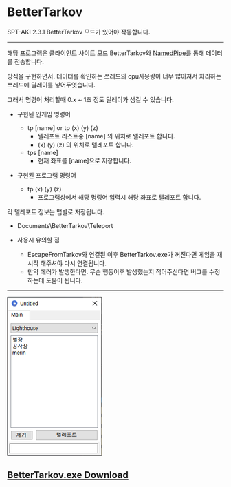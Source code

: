 [Mod]: https://github.com/Untitled0828/Untitled0828/raw/main/Program/ "파일 다운로드"
[NamedPipe]: https://ko.wikipedia.org/wiki/%EB%AA%85%EB%AA%85%EB%90%9C_%ED%8C%8C%EC%9D%B4%ED%94%84

# BetterTarkov

SPT-AKI 2.3.1
BetterTarkov 모드가 있어야 작동합니다.

---

해당 프로그램은 클라이언트 사이트 모드 BetterTarkov와 [NamedPipe][NamedPipe]를 통해 데이터를 전송합니다.

방식을 구현하면서. 데이터를 확인하는 쓰레드의 cpu사용량이 너무 많아져서 처리하는 쓰레드에 딜레이를 넣어두엇습니다.

그래서 명령어 처리할때 0.x ~ 1초 정도 딜레이가 생길 수 있습니다.

* 구현된 인게임 명령어
  * tp [name] or tp (x) (y) (z)
    * 텔레포트 리스트중 [name] 의 위치로 텔레포트 합니다.
    * (x) (y) (z) 의 위치로 텔레포트 합니다.
  * tps [name]
    * 현재 좌표를 [name]으로 저장합니다.

* 구현된 프로그램 명령어
  * tp (x) (y) (z)
    * 프로그램상에서 해당 명렁어 입력시 해당 좌표로 텔레포트 합니다.

각 텔레포트 정보는 맵별로 저장됩니다.

* Documents\BetterTarkov\Teleport

* 사용시 유의할 점
  * EscapeFromTarkov와 연결된 이후 BetterTarkov.exe가 꺼진다면 게임을 재시작 해주셔야 다시 연결됩니다.
  * 만약 에러가 발생한다면. 무슨 행동이후 발생했는지 적어주신다면 버그를 수정하는데 도움이 됩니다.

---

![m1](./img/1.png)

## [BetterTarkov.exe Download][Mod]
